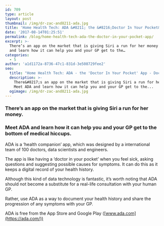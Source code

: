 ```yaml
---
id: 709
type: article
layout: post
thumbnail: /img/dr-zac-and8211-ada.jpg
title: 'Home Health Tech: ADA &#8211; the &#8216;Doctor In Your Pocket&#8217; App'
date: '2017-08-14T01:25:51'
permalink: /blog/home-health-tech-ada-the-doctor-in-your-pocket-app/
excerpt: >-
  There’s an app on the market that is giving Siri a run for her money. Meet ADA
  and learn how it can help you and your GP get to the…
categories:
  - 5
author: 'a1d1172a-8736-47c1-831d-3e508729fee2'
seo:
  title: "Home Health Tech: ADA - the 'Doctor In Your Pocket' App - Doctor Zac"
  description: >-
    There&#8217;s an app on the market that is giving Siri a run for her money.
    Meet ADA and learn how it can help you and your GP get to the...
  ogimage: /img/dr-zac-and8211-ada.jpg
---
```


### There’s an app on the market that is giving Siri a run for her money.

### Meet ADA and learn how it can help you and your GP get to the bottom of medical hiccups.

ADA is a ‘health companion’ app, which was designed by a international team of 100 doctors, data scientists and engineers.

The app is like having a ‘doctor in your pocket’ when you feel sick, asking questions and suggesting possible causes for symptoms. It can do this as it keeps a digital record of your health history.

Although this kind of data technology is fantastic, it’s worth noting that ADA should not become a substitute for a real-life consultation with your human GP.

Rather, use ADA as a way to document your health history and share the progression of any symptoms with your GP.

ADA is free from the App Store and Google Play ([www.ada.com](https://ada.com/))
